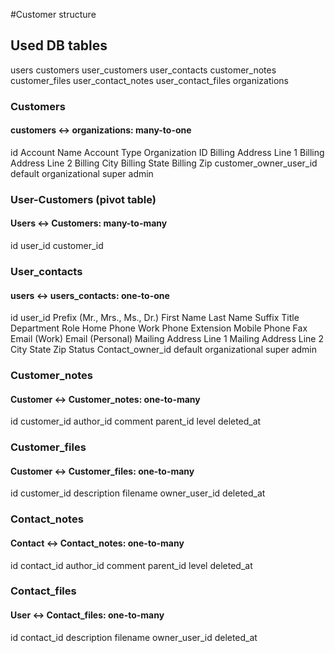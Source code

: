 #Customer structure

## Used DB tables
users
customers
user_customers 
user_contacts
customer_notes 
customer_files
user_contact_notes
user_contact_files 
organizations

### Customers
#### customers <-> organizations: many-to-one
id
Account Name
Account Type
Organization ID
Billing Address Line 1
Billing Address Line 2
Billing City
Billing State
Billing Zip
customer_owner_user_id default organizational super admin

### User-Customers (pivot table)
#### Users <-> Customers: many-to-many
id
user_id
customer_id

### User_contacts
#### users <-> users_contacts: one-to-one
id
user_id
Prefix (Mr., Mrs., Ms., Dr.)
First Name
Last Name
Suffix
Title
Department
Role
Home Phone
Work Phone
Extension
Mobile Phone
Fax
Email (Work)
Email (Personal)
Mailing Address Line 1
Mailing Address Line 2
City
State
Zip
Status
Contact_owner_id default organizational super admin

### Customer_notes
#### Customer <-> Customer_notes: one-to-many
id
customer_id
author_id
comment
parent_id
level
deleted_at

### Customer_files
####  Customer <-> Customer_files: one-to-many 
id
customer_id
description
filename
owner_user_id
deleted_at

### Contact_notes
#### Contact <-> Contact_notes: one-to-many 
id
contact_id
author_id
comment
parent_id
level
deleted_at

### Contact_files
#### User <-> Contact_files: one-to-many
id
contact_id
description
filename
owner_user_id
deleted_at
